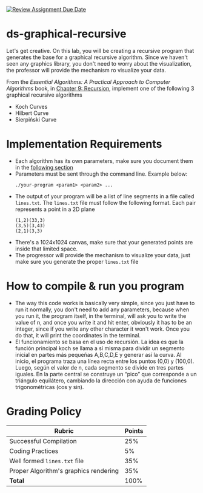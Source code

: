 [![Review Assignment Due Date](https://classroom.github.com/assets/deadline-readme-button-22041afd0340ce965d47ae6ef1cefeee28c7c493a6346c4f15d667ab976d596c.svg)](https://classroom.github.com/a/f_6PzPyj)
# ds-graphical-recursive

Let's get creative. On this lab, you will be creating a recursive program that generates the base for a graphical recursive algorithm. Since we haven't seen any graphics library, you don't need to worry about the visualization, the professor will provide the mechanism ro visualize your data.

From the _Essential Algorithms: A Practical Approach to Computer Algorithms_ book, in [Chapter 9: Recursion](https://learning.oreilly.com/library/view/essential-algorithms-a/9781118612101/17_chapter09.html#c09-5), implement one of the following 3 graphical recursive algorithms

- Koch Curves
- Hilbert Curve
- Sierpiński Curve

# Implementation Requirements

- Each algorithm has its own parameters, make sure you document them in the [following section](#how-to-compile--run-you-program)
- Parameters must be sent through the command line. Example below:
    ```
    ./your-program <param1> <param2> ... 
    ```
- The output of your program will be a list of line segments in a file called `lines.txt`. The `lines.txt` file must follow the following format. Each pair represents a point in a 2D plane
    ```
    (1,2)(33,3)
    (3,5)(3,43)
    (2,1)(3,3)
    ```
- There's a 1024x1024 canvas, make sure that your generated points are inside that limited space. 
- The progressor will provide the mechanism to visualize your data, just make sure you generate the proper `lines.txt` file




# How to compile & run you program

- The way this code works is basically very simple, since you just have to run it normally, you don't need to add any parameters, because when you run it, the program itself, in the terminal, will ask you to write the value of n, and once you write it and hit enter, obviously it has to be an integer, since if you write any other character it won't work. Once you do that, it will print the coordinates in the terminal.
- El funcionamiento se basa en el uso de recursión. La idea es que la función principal koch se llama a sí misma para dividir un segmento inicial en partes más pequeñas A,B,C,D,E y generar así la curva. Al inicio, el programa traza una línea recta entre los puntos (0,0) y (100,0). Luego, según el valor de n, cada segmento se divide en tres partes iguales. En la parte central se construye un “pico” que corresponde a un triángulo equilátero, cambiando la dirección con ayuda de funciones trigonométricas (cos y sin).

# Grading Policy

| **Rubric**                             | **Points** |
|----------------------------------------|------------|
| Successful Compilation                 | 25%        |
| Coding Practices                       | 5%         |
| Well formed `lines.txt` file           | 35%        |
| Proper Algorithm's graphics rendering  | 35%        |
| **Total**                              | 100%       |

